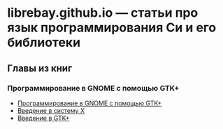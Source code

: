 # librebay.github.io &mdash; статьи про язык программирования Си и его библиотеки

## Главы из книг

### Программирование в GNOME с помощью GTK+

- [Программирование в GNOME с помощью GTK+](gtk3/matthew/00-programming-gnome-using-gtk.html)
- [Введение в систему X](gtk3/matthew/01-introducing-x.html)
- [Введение в GTK+](gtk3/matthew/02-introducing-gtk.html)